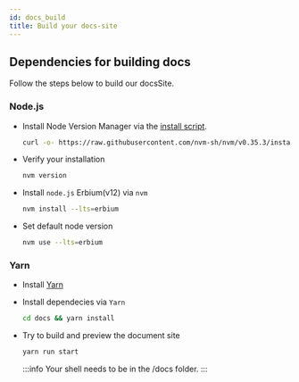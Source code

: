 ```yaml
---
id: docs_build
title: Build your docs-site
---
```


## Dependencies for building docs

Follow the steps below to build our docsSite.

### Node.js
+ Install Node Version Manager via the [install script][nvm-install-link].

    ```sh
    curl -o- https://raw.githubusercontent.com/nvm-sh/nvm/v0.35.3/install.sh | bash
    ```

+ Verify your installation

    ```sh
    nvm version
    ```

+ Install `node.js` Erbium(v12) via `nvm`

    ```sh
    nvm install --lts=erbium
    ```

+ Set default node version

    ```sh
    nvm use --lts=erbium
    ```

### Yarn

+ Install [Yarn][yarn-install-link]

+ Install dependecies via `Yarn`

  ```sh
  cd docs && yarn install
  ```

+ Try to build and preview the document site

  ```sh
  yarn run start
  ```
  :::info
  Your shell needs to be in the /docs folder.
  :::

[nvm-install-link]: https://github.com/nvm-sh/nvm#install--update-script
[yarn-install-link]: https://classic.yarnpkg.com/en/docs/install/
[docu-link]: https://v2.docusaurus.io/
